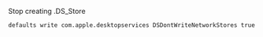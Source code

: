 Stop creating .DS_Store
```bash
defaults write com.apple.desktopservices DSDontWriteNetworkStores true
```
